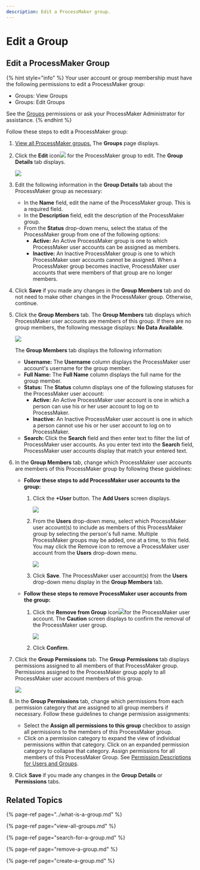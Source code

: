 ```yaml
---
description: Edit a ProcessMaker group.
---
```


# Edit a Group

## Edit a ProcessMaker Group

{% hint style="info" %}
Your user account or group membership must have the following permissions to edit a ProcessMaker group:

* Groups: View Groups
* Groups: Edit Groups

See the [Groups](../../permission-descriptions-for-users-and-groups.md#groups) permissions or ask your ProcessMaker Administrator for assistance.
{% endhint %}

Follow these steps to edit a ProcessMaker group:

1. [View all ProcessMaker groups.](view-all-groups.md) The **Groups** page displays.
2. Click the **Edit** icon![](../../../.gitbook/assets/edit-icon.png) for the ProcessMaker group to edit. The **Group Details** tab displays.  

   ![](../../../.gitbook/assets/group-details-tab-edit-groups-admin.png)

3. Edit the following information in the **Group Details** tab about the ProcessMaker group as necessary:
   * In the **Name** field, edit the name of the ProcessMaker group. This is a required field.
   * In the **Description** field, edit the description of the ProcessMaker group.
   * From the **Status** drop-down menu, select the status of the ProcessMaker group from one of the following options:
     * **Active:** An Active ProcessMaker group is one to which ProcessMaker user accounts can be assigned as members.
     * **Inactive:** An Inactive ProcessMaker group is one to which ProcessMaker user accounts cannot be assigned. When a ProcessMaker group becomes inactive, ProcessMaker user accounts that were members of that group are no longer members.
4. Click **Save** if you made any changes in the **Group Members** tab and do not need to make other changes in the ProcessMaker group. Otherwise, continue.
5. Click the **Group Members** tab. The **Group Members** tab displays which ProcessMaker user accounts are members of this group. If there are no group members, the following message displays: **No Data Available**.  

   ![](../../../.gitbook/assets/group-members-tab-edit-groups-admin.png)

   The **Group Members** tab displays the following information:

   * **Username:** The **Username** column displays the ProcessMaker user account's username for the group member.
   * **Full Name:** The **Full Name** column displays the full name for the group member.
   * **Status:** The **Status** column displays one of the following statuses for the ProcessMaker user account:
     * **Active:** An Active ProcessMaker user account is one in which a person can use his or her user account to log on to ProcessMaker.
     * **Inactive:** An Inactive ProcessMaker user account is one in which a person cannot use his or her user account to log on to ProcessMaker.
   * **Search:** Click the **Search** field and then enter text to filter the list of ProcessMaker user accounts. As you enter text into the **Search** field, ProcessMaker user accounts display that match your entered text.

6. In the **Group Members** tab, change which ProcessMaker user accounts are members of this ProcessMaker group by following these guidelines:
   * **Follow these steps to add ProcessMaker user accounts to the group:** 
     1. Click the **+User** button. The **Add Users** screen displays.  

        ![](../../../.gitbook/assets/add-users-screen-edit-groups-admin.png)

     2. From the **Users** drop-down menu, select which ProcessMaker user account\(s\) to include as members of this ProcessMaker group by selecting the person's full name. Multiple ProcessMaker groups may be added, one at a time, to this field. You may click the Remove icon to remove a ProcessMaker user account from the **Users** drop-down menu.  

        ![](../../../.gitbook/assets/add-users-screen-remove-user-edit-group-admin.png)

     3. Click **Save**. The ProcessMaker user account\(s\) from the **Users** drop-down menu display in the **Group Members** tab.
   * **Follow these steps to remove ProcessMaker user accounts from the group:** 
     1. Click the **Remove from Group** icon![](../../../.gitbook/assets/remove-icon-admin.png)for the ProcessMaker user account. The **Caution** screen displays to confirm the removal of the ProcessMaker user group.  

        ![](../../../.gitbook/assets/caution-remove-user-edit-group-admin.png)

     2. Click **Confirm**.
7. Click the **Group Permissions** tab. The **Group Permissions** tab displays permissions assigned to all members of that ProcessMaker group. Permissions assigned to the ProcessMaker group apply to all ProcessMaker user account members of this group.  

   ![](../../../.gitbook/assets/group-permissions-tab-admin.png)

8. In the **Group Permissions** tab, change which permissions from each permission category that are assigned to all group members if necessary. Follow these guidelines to change permission assignments:
   * Select the **Assign all permissions to this group** checkbox to assign all permissions to the members of this ProcessMaker group.
   * Click on a permission category to expand the view of individual permissions within that category. Click on an expanded permission category to collapse that category. Assign permissions for all members of this ProcessMaker Group. See [Permission Descriptions for Users and Groups](../../permission-descriptions-for-users-and-groups.md).
9. Click **Save** if you made any changes in the **Group Details** or **Permissions** tabs.

## Related Topics

{% page-ref page="../what-is-a-group.md" %}

{% page-ref page="view-all-groups.md" %}

{% page-ref page="search-for-a-group.md" %}

{% page-ref page="remove-a-group.md" %}

{% page-ref page="create-a-group.md" %}

